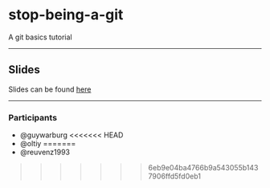 # stop-being-a-git

A git basics tutorial

___

## Slides

Slides can be found [here](https://slides.com/guywarburg/stop-being-a-git)

___
### Participants

* @guywarburg
<<<<<<< HEAD
* @oltiy
=======
* @reuvenz1993
>>>>>>> 6eb9e04ba4766b9a543055b1437906ffd5fd0eb1
